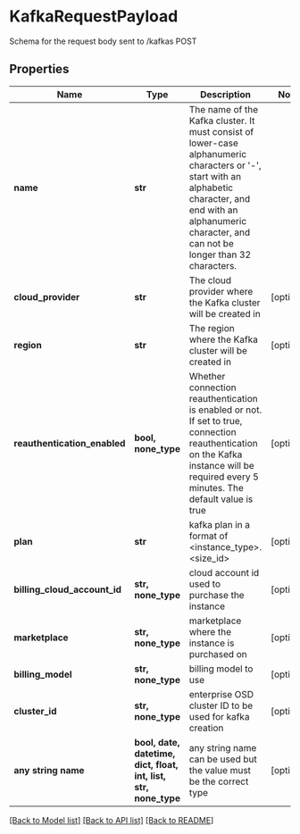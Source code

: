 # KafkaRequestPayload

Schema for the request body sent to /kafkas POST

## Properties
Name | Type | Description | Notes
------------ | ------------- | ------------- | -------------
**name** | **str** | The name of the Kafka cluster. It must consist of lower-case alphanumeric characters or &#39;-&#39;, start with an alphabetic character, and end with an alphanumeric character, and can not be longer than 32 characters. | 
**cloud_provider** | **str** | The cloud provider where the Kafka cluster will be created in | [optional] 
**region** | **str** | The region where the Kafka cluster will be created in | [optional] 
**reauthentication_enabled** | **bool, none_type** | Whether connection reauthentication is enabled or not. If set to true, connection reauthentication on the Kafka instance will be required every 5 minutes. The default value is true | [optional] 
**plan** | **str** | kafka plan in a format of &lt;instance_type&gt;.&lt;size_id&gt; | [optional] 
**billing_cloud_account_id** | **str, none_type** | cloud account id used to purchase the instance | [optional] 
**marketplace** | **str, none_type** | marketplace where the instance is purchased on | [optional] 
**billing_model** | **str, none_type** | billing model to use | [optional] 
**cluster_id** | **str, none_type** | enterprise OSD cluster ID to be used for kafka creation | [optional] 
**any string name** | **bool, date, datetime, dict, float, int, list, str, none_type** | any string name can be used but the value must be the correct type | [optional]

[[Back to Model list]](../README.md#documentation-for-models) [[Back to API list]](../README.md#documentation-for-api-endpoints) [[Back to README]](../README.md)


